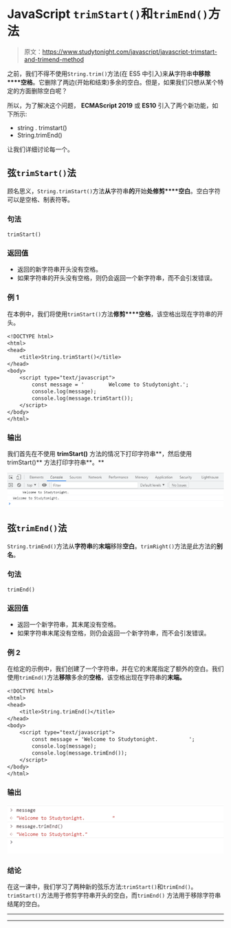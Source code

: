 # JavaScript `trimStart()`和`trimEnd()`方法

> 原文：<https://www.studytonight.com/javascript/javascript-trimstart-and-trimend-method>

之前，我们不得不使用`String.trim()`方法(在 ES5 中引入)来**从**字符串**中移除****空格**。它删除了两边(开始和结束)多余的空白。但是，如果我们只想从某个特定的方面删除空白呢？

所以，为了解决这个问题， **ECMAScript 2019** 或 **ES10** 引入了两个新功能，如下所示:

*   string . trimstart()
*   String.trimEnd()

让我们详细讨论每一个。

## 弦`trimStart()`法

顾名思义，`String.trimStart()`方法**从**字符串**的**开始**处修剪****空白**。空白字符可以是空格、制表符等。

### 句法

```
trimStart()
```

### 返回值

*   返回的新字符串开头没有空格。
*   如果字符串的开头没有空格，则仍会返回一个新字符串，而不会引发错误。

### 例 1

在本例中，我们将使用`trimStart()`方法**修剪****空格**，该空格出现在字符串的开头。

```
<!DOCTYPE html>
<html>
<head>
	<title>String.trimStart()</title>
</head>
<body>
	<script type="text/javascript">
		const message = '        Welcome to Studytonight.';
		console.log(message);
		console.log(message.trimStart()); 
	</script>
</body>
</html>
```

### 输出

我们首先在不使用 **trimStart()** 方法的情况下打印字符串**，然后使用 trimStart()** 方法打印字符串**。**

![output](img/94f5c5a89e2ad65d4c5f57d5653d200a.png)

## 弦`trimEnd()`法

`String.trimEnd()`方法从**字符串**的**末端**移除**空白**。`trimRight()`方法是此方法的**别名**。

### 句法

```
trimEnd()
```

### 返回值

*   返回一个新字符串，其末尾没有空格。
*   如果字符串末尾没有空格，则仍会返回一个新字符串，而不会引发错误。

### 例 2

在给定的示例中，我们创建了一个字符串，并在它的末尾指定了额外的空白。我们使用`trimEnd()`方法**移除**多余的**空格**，该空格出现在字符串的**末端。**

```
<!DOCTYPE html>
<html>
<head>
	<title>String.trimEnd()</title>
</head>
<body>
	<script type="text/javascript">
		const message = 'Welcome to Studytonight.          ';
		console.log(message);
		console.log(message.trimEnd()); 
	</script>
</body>
</html>
```

### 输出

![output](img/887f31fd1ab8b827abbf6bdb98396789.png)

### 结论

在这一课中，我们学习了两种新的弦乐方法:`trimStart()`和`trimEnd()`。`trimStart()`方法用于修剪字符串开头的空白，而`trimEnd()` 方法用于移除字符串结尾的空白。

* * *

* * *